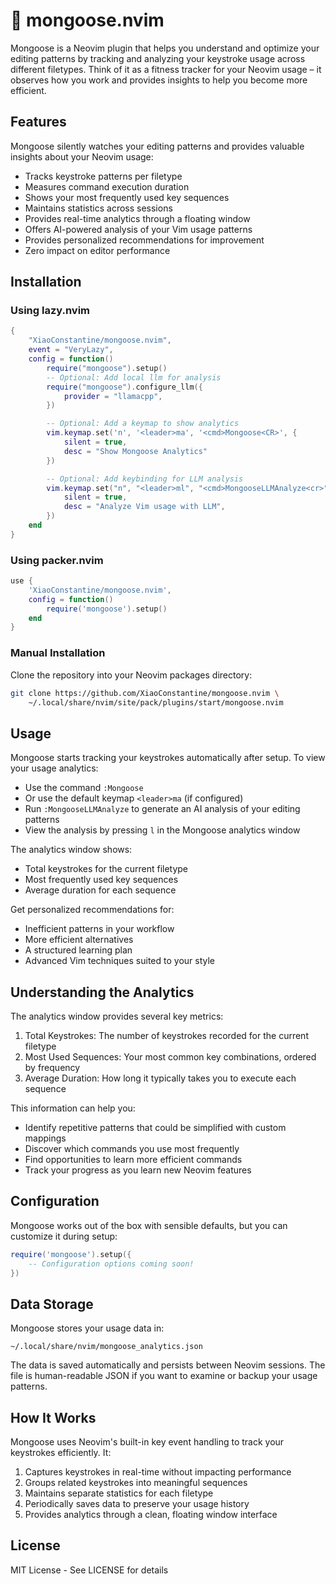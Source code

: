 # 🦦 mongoose.nvim

Mongoose is a Neovim plugin that helps you understand and optimize your editing patterns by tracking and analyzing your keystroke usage across different filetypes. Think of it as a fitness tracker for your Neovim usage – it observes how you work and provides insights to help you become more efficient.

## Features

Mongoose silently watches your editing patterns and provides valuable insights about your Neovim usage:

- Tracks keystroke patterns per filetype
- Measures command execution duration
- Shows your most frequently used key sequences
- Maintains statistics across sessions
- Provides real-time analytics through a floating window
- Offers AI-powered analysis of your Vim usage patterns
- Provides personalized recommendations for improvement
- Zero impact on editor performance

## Installation

### Using lazy.nvim

```lua
{
    "XiaoConstantine/mongoose.nvim",
    event = "VeryLazy",
    config = function()
        require("mongoose").setup()
        -- Optional: Add local llm for analysis
        require("mongoose").configure_llm({
            provider = "llamacpp",
        })

        -- Optional: Add a keymap to show analytics
        vim.keymap.set('n', '<leader>ma', '<cmd>Mongoose<CR>', {
            silent = true,
            desc = "Show Mongoose Analytics"
        })

        -- Optional: Add keybinding for LLM analysis
        vim.keymap.set("n", "<leader>ml", "<cmd>MongooseLLMAnalyze<cr>", {
            silent = true,
            desc = "Analyze Vim usage with LLM",
        })
    end
}
```

### Using packer.nvim

```lua
use {
    'XiaoConstantine/mongoose.nvim',
    config = function()
        require('mongoose').setup()
    end
}
```

### Manual Installation

Clone the repository into your Neovim packages directory:

```bash
git clone https://github.com/XiaoConstantine/mongoose.nvim \
    ~/.local/share/nvim/site/pack/plugins/start/mongoose.nvim
```

## Usage

Mongoose starts tracking your keystrokes automatically after setup. To view your usage analytics:

- Use the command `:Mongoose`
- Or use the default keymap `<leader>ma` (if configured)
- Run `:MongooseLLMAnalyze` to generate an AI analysis of your editing patterns
- View the analysis by pressing `l` in the Mongoose analytics window

The analytics window shows:
- Total keystrokes for the current filetype
- Most frequently used key sequences
- Average duration for each sequence

Get personalized recommendations for:
- Inefficient patterns in your workflow
- More efficient alternatives
- A structured learning plan
- Advanced Vim techniques suited to your style


## Understanding the Analytics

The analytics window provides several key metrics:

1. Total Keystrokes: The number of keystrokes recorded for the current filetype
2. Most Used Sequences: Your most common key combinations, ordered by frequency
3. Average Duration: How long it typically takes you to execute each sequence

This information can help you:
- Identify repetitive patterns that could be simplified with custom mappings
- Discover which commands you use most frequently
- Find opportunities to learn more efficient commands
- Track your progress as you learn new Neovim features

## Configuration

Mongoose works out of the box with sensible defaults, but you can customize it during setup:

```lua
require('mongoose').setup({
    -- Configuration options coming soon!
})
```

## Data Storage

Mongoose stores your usage data in:
```
~/.local/share/nvim/mongoose_analytics.json
```

The data is saved automatically and persists between Neovim sessions. The file is human-readable JSON if you want to examine or backup your usage patterns.

## How It Works

Mongoose uses Neovim's built-in key event handling to track your keystrokes efficiently. It:

1. Captures keystrokes in real-time without impacting performance
2. Groups related keystrokes into meaningful sequences
3. Maintains separate statistics for each filetype
4. Periodically saves data to preserve your usage history
5. Provides analytics through a clean, floating window interface


## License

MIT License - See LICENSE for details
